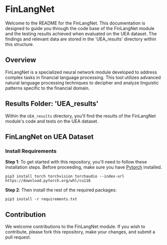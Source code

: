 # FinLangNet

Welcome to the README for the FinLangNet. This documentation is designed to guide you through the code base of the FinLangNet module and the testing results achieved when evaluated on the UEA dataset. The findings and relevant data are stored in the 'UEA_results' directory within this structure.

## Overview

FinLangNet is a specialized neural network module developed to address complex tasks in financial language processing. This tool utilizes advanced natural language processing techniques to decipher and analyze linguistic patterns specific to the financial domain.

## Results Folder: 'UEA_results'

Within the `UEA_results` directory, you'll find the results of the FinLangNet module's code and tests on the UEA dataset. 

## FinLangNet on UEA Dataset

### Install Requirements
**Step 1**: To get started with this repository, you'll need to follow these installation steps. Before proceeding, make sure you have [Pytorch](https://pytorch.org/get-started/previous-versions/) installed. 
```
pip3 install torch torchvision torchaudio --index-url https://download.pytorch.org/whl/cu118
```

**Step 2**: Then install the rest of the required packages:
```
pip3 install -r requirements.txt
```
## Contribution

We welcome contributions to the FinLangNet module. If you wish to contribute, please fork this repository, make your changes, and submit a pull request.








